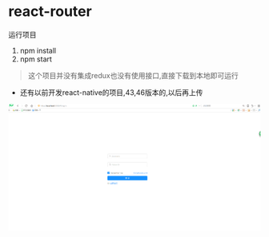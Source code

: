 # react-router
运行项目
1. npm install
2. npm start

> 这个项目并没有集成redux也没有使用接口,直接下载到本地即可运行

* 还有以前开发react-native的项目,43,46版本的,以后再上传

![image](https://github.com/yt7649757/react-router/blob/master/public/1.gif)

